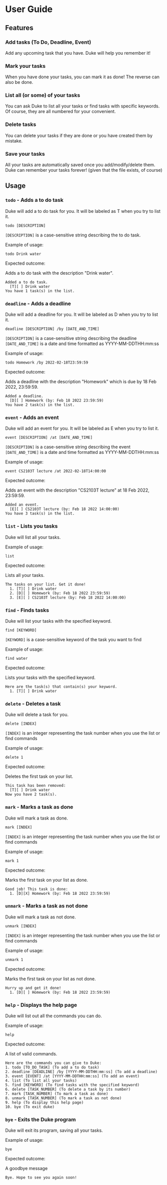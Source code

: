 # User Guide

## Features 

### Add tasks (To Do, Deadline, Event)

Add any upcoming task that you have. Duke will help you remember it!

### Mark your tasks

When you have done your tasks, you can mark it as done! The reverse can also be done.

### List all (or some) of your tasks

You can ask Duke to list all your tasks or find tasks with specific keywords. Of course, they are all numbered for your convenient.

### Delete tasks

You can delete your tasks if they are done or you have created them by mistake.

### Save your tasks

All your tasks are automatically saved once you add/modify/delete them. Duke can remember your tasks forever! (given that the file exists, of course)

## Usage

### `todo` - Adds a to do task

Duke will add a to do task for you. It will be labeled as T when you try to list it.

`todo [DESCRIPTION]`

`[DESCRIPTION]` is a case-sensitive string describing the to do task.

Example of usage: 

`todo Drink water`

Expected outcome:

Adds a to do task with the description "Drink water".

```
Added a to do task.
  [T][ ] Drink water
You have 1 task(s) in the list.
```

### `deadline` - Adds a deadline

Duke will add a deadline for you. It will be labeled as D when you try to list it.

`deadline [DESCRIPTION] /by [DATE_AND_TIME]`

`[DESCRIPTION]` is a case-sensitive string describing the deadline
`[DATE_AND_TIME]` is a date and time formatted as YYYY-MM-DDTHH:mm:ss

Example of usage: 

`todo Homework /by 2022-02-18T23:59:59`

Expected outcome:

Adds a deadline with the description "Homework" which is due by 18 Feb 2022, 23:59:59.

```
Added a deadline.
  [D][ ] Homework (by: Feb 18 2022 23:59:59)
You have 2 task(s) in the list.
```

### `event` - Adds an event

Duke will add an event for you. It will be labeled as E when you try to list it.

`event [DESCRIPTION] /at [DATE_AND_TIME]`

`[DESCRIPTION]` is a case-sensitive string describing the event
`[DATE_AND_TIME]` is a date and time formatted as YYYY-MM-DDTHH:mm:ss

Example of usage: 

`event CS2103T lecture /at 2022-02-18T14:00:00`

Expected outcome:

Adds an event with the description "CS2103T lecture" at 18 Feb 2022, 23:59:59.

```
Added an event.
  [E][ ] CS2103T lecture (by: Feb 18 2022 14:00:00)
You have 3 task(s) in the list.
```

### `list` - Lists you tasks

Duke will list all your tasks.

Example of usage: 

`list`

Expected outcome:

Lists all your tasks.

```
The tasks on your list. Get it done!
  1. [T][ ] Drink water
  2. [D][ ] Homework (by: Feb 18 2022 23:59:59)
  3. [E][ ] CS2103T lecture (by: Feb 18 2022 14:00:00)
```

### `find` - Finds tasks

Duke will list your tasks with the specified keyword.

`find [KEYWORD]`

`[KEYWORD]` is a case-sensitive keyword of the task you want to find

Example of usage: 

`find water`

Expected outcome:

Lists your tasks with the specified keyword.

```
Here are the task(s) that contain(s) your keyword.
  1. [T][ ] Drink water
```

### `delete` - Deletes a task

Duke will delete a task for you.

`delete [INDEX]`

`[INDEX]` is an integer representing the task number when you use the list or find commands

Example of usage: 

`delete 1`

Expected outcome:

Deletes the first task on your list.

```
This task has been removed:
  [T][ ] Drink water
Now you have 2 task(s).
```

### `mark` - Marks a task as done

Duke will mark a task as done.

`mark [INDEX]`

`[INDEX]` is an integer representing the task number when you use the list or find commands

Example of usage: 

`mark 1`

Expected outcome:

Marks the first task on your list as done.

```
Good job! This task is done:
  1. [D][X] Homework (by: Feb 18 2022 23:59:59)
```

### `unmark` - Marks a task as not done

Duke will mark a task as not done.

`unmark [INDEX]`

`[INDEX]` is an integer representing the task number when you use the list or find commands

Example of usage: 

`unmark 1`

Expected outcome:

Marks the first task on your list as not done.

```
Hurry up and get it done!
  1. [D][ ] Homework (by: Feb 18 2022 23:59:59)
```

### `help` - Displays the help page

Duke will list out all the commands you can do.

Example of usage: 

`help`

Expected outcome:

A list of valid commands.

```
Here are the commands you can give to Duke:
1. todo [TO_DO_TASK] (To add a to do task)
2. deadline [DEADLINE] /by [YYYY-MM-DDTHH:mm:ss] (To add a deadline)
3. event [EVENT] /at [YYYY-MM-DDTHH:mm:ss] (To add an event)
4. list (To list all your tasks)
5. find [KEYWORD] (To find tasks with the specified keyword)
6. delete [TASK_NUMBER] (To delete a task by its number)
7. mark [TASK_NUMBER] (To mark a task as done)
8. unmark [TASK_NUMBER] (To mark a task as not done)
9. help (To display this help page)
10. bye (To exit duke)
```

### `bye` - Exits the Duke program

Duke will exit its program, saving all your tasks.

Example of usage: 

`bye`

Expected outcome:

A goodbye message

```
Bye. Hope to see you again soon!
```
